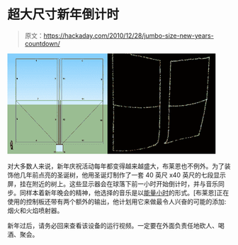 # 超大尺寸新年倒计时

> 原文：<https://hackaday.com/2010/12/28/jumbo-size-new-years-countdown/>

![](img/852c3a7894aa64ea19b75cfd06616dab.png "seg")

对大多数人来说，新年庆祝活动每年都变得越来越盛大，布莱恩也不例外。为了装饰他几年前点亮的圣诞树，他用圣诞灯制作了一套 40 英尺 x40 英尺的七段显示屏，挂在附近的树上。这些显示器会在球落下前一小时开始倒计时，并与音乐同步。同样本着新年晚会的精神，他选择的音乐是以[能量小时](http://en.wikipedia.org/wiki/Power_hour)的形式。[布莱恩]正在使用的控制板还带有两个额外的输出，他计划用它来做最令人兴奋的可能的添加:烟火和火焰喷射器。

新年过后，请务必回来查看该设备的运行视频。一定要在外面负责任地砍人、喝酒、聚会。